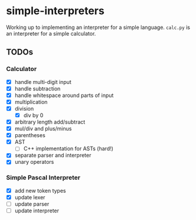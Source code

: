 # simple-interpreters

Working up to implementing an interpreter for a simple language. `calc.py` is an interpreter for a simple calculator.

## TODOs

### Calculator

-   [x] handle multi-digit input
-   [x] handle subtraction
-   [x] handle whitespace around parts of input
-   [x] multiplication
-   [x] division
    -   [x] div by 0
-   [x] arbitrary length add/subtract
-   [x] mul/div and plus/minus
-   [x] parentheses
-   [x] AST
    -   [ ] C++ implementation for ASTs (hard!)
-   [x] separate parser and interpreter
-   [x] unary operators

### Simple Pascal Interpreter

-   [x] add new token types
-   [x] update lexer
-   [ ] update parser
-   [ ] update interpreter
